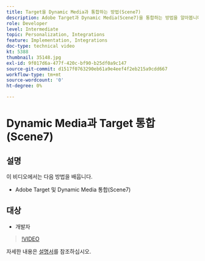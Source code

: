 ```yaml
---
title: Target을 Dynamic Media과 통합하는 방법(Scene7)
description: Adobe Target과 Dynamic Media(Scene7)을 통합하는 방법을 알아봅니다.
role: Developer
level: Intermediate
topic: Personalization, Integrations
feature: Implementation, Integrations
doc-type: technical video
kt: 5388
thumbnail: 35148.jpg
exl-id: 9f017d6a-477f-420c-bf90-b25df0a9c147
source-git-commit: d1517f0763290eb61a9e4eef4f2eb215a9cdd667
workflow-type: tm+mt
source-wordcount: '0'
ht-degree: 0%

---
```


# Dynamic Media과 Target 통합(Scene7)

## 설명

이 비디오에서는 다음 방법을 배웁니다.

* Adobe Target 및 Dynamic Media 통합(Scene7)

## 대상

* 개발자

>[!VIDEO](https://video.tv.adobe.com/v/35148/?quality=12)

자세한 내용은 [설명서](https://experienceleague.adobe.com/docs/target/using/administer/scene7-settings.html?lang=en)를 참조하십시오.

